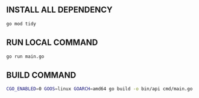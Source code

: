 ## INSTALL ALL DEPENDENCY
```bash
go mod tidy
```

## RUN LOCAL COMMAND
```bash
go run main.go
```

## BUILD COMMAND
```bash
CGO_ENABLED=0 GOOS=linux GOARCH=amd64 go build -o bin/api cmd/main.go 
```